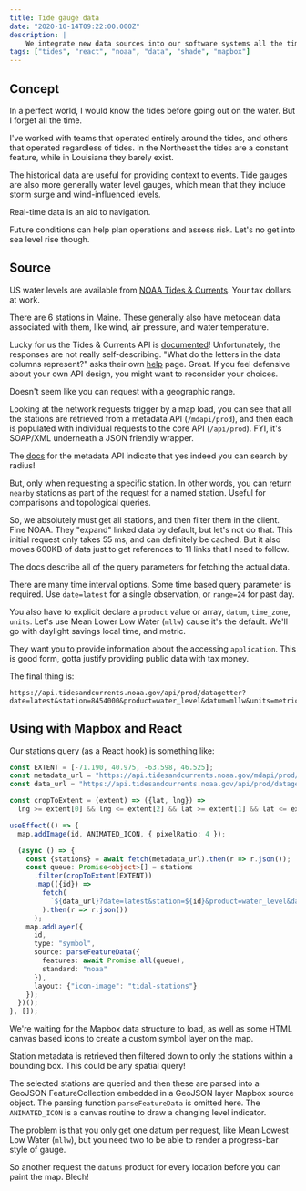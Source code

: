 ```yaml
---
title: Tide gauge data
date: "2020-10-14T09:22:00.000Z"
description: |
    We integrate new data sources into our software systems all the time, and thought it would be a good idea to start documenting the how and why. This one describes tide gauge data from NOAA.
tags: ["tides", "react", "noaa", "data", "shade", "mapbox"]
---
```

## Concept 
In a perfect world, I would know the tides before going out on the water. But I forget all the time. 

I've worked with teams that operated entirely around the tides, and others that operated regardless of tides. In the Northeast the tides are a constant feature, while in Louisiana they barely exist.

The historical data are useful for providing context to events. Tide gauges are also more generally water level gauges, which mean that they include storm surge and wind-influenced levels.

Real-time data is an aid to navigation.

Future conditions can help plan operations and assess risk. Let's no get into sea level rise though.

## Source
US water levels are available from [NOAA Tides & Currents](https://tidesandcurrents.noaa.gov/stations.html?type=Water+Levels#Maine). Your tax dollars at work. 

There are 6 stations in Maine. These generally also have metocean data associated with them, like wind, air pressure, and water temperature. 

Lucky for us the Tides & Currents API is [documented](https://api.tidesandcurrents.noaa.gov/api/prod/)! Unfortunately, the responses are not really self-describing. "What do the letters in the data columns represent?" asks their own [help](https://api.tidesandcurrents.noaa.gov/api/prod/responseHelp.html) page. Great. If you feel defensive about your own API design, you might want to reconsider your choices. 

Doesn't seem like you can request with a geographic range.

Looking at the network requests trigger by a map load, you can see that all the stations are retrieved from a metadata API (`/mdapi/prod`), and then each is populated with individual requests to the core API (`/api/prod`). FYI, it's SOAP/XML underneath a JSON friendly wrapper. 

The [docs](https://api.tidesandcurrents.noaa.gov/mdapi/prod/) for the metadata API indicate that yes indeed you can search by radius! 

But, only when requesting a specific station. In other words, you can return `nearby` stations as part of the request for a named station. Useful for comparisons and topological queries.

So, we absolutely must get all stations, and then filter them in the client. Fine NOAA. They "expand" linked data by default, but let's not do that. This initial request only takes 55 ms, and can definitely be cached. But it also moves 600KB of data just to get references to 11 links that I need to follow. 

The docs describe all of the query parameters for fetching the actual data. 

There are many time interval options. Some time based query parameter is required. Use `date=latest` for a single observation, or `range=24` for past day. 

You also have to explicit declare a `product` value or array, `datum`, `time_zone`, `units`. Let's use Mean Lower Low Water (`mllw`) cause it's the default. We'll go with daylight savings local time, and metric.

They want you to provide information about the accessing `application`. This is good form, gotta justify providing public data with tax money.

The final thing is:
```
https://api.tidesandcurrents.noaa.gov/api/prod/datagetter?date=latest&station=8454000&product=water_level&datum=mllw&units=metric&time_zone=lst_ldt&application=oceanics.io&format=json
```

## Using with Mapbox and React

Our stations query (as a React hook) is something like:

```TypeScript
const EXTENT = [-71.190, 40.975, -63.598, 46.525];
const metadata_url = "https://api.tidesandcurrents.noaa.gov/mdapi/prod/webapi/stations.json?type=waterlevels";
const data_url = "https://api.tidesandcurrents.noaa.gov/api/prod/datagetter";

const cropToExtent = (extent) => ({lat, lng}) =>
  lng >= extent[0] && lng <= extent[2] && lat >= extent[1] && lat <= extent[3];

useEffect(() => {
  map.addImage(id, ANIMATED_ICON, { pixelRatio: 4 });

  (async () => {
    const {stations} = await fetch(metadata_url).then(r => r.json());
    const queue: Promise<object>[] = stations
      .filter(cropToExtent(EXTENT))
      .map(({id}) =>
        fetch(
          `${data_url}?date=latest&station=${id}&product=water_level&datum=mllw&units=metric&time_zone=lst_ldt&application=oceanics.io&format=json`
        ).then(r => r.json())
      );
    map.addLayer({
      id,
      type: "symbol",
      source: parseFeatureData({
        features: await Promise.all(queue), 
        standard: "noaa"
      }),
      layout: {"icon-image": "tidal-stations"}
    });     
  })();
}, []);
```

We're waiting for the Mapbox data structure to load, as well as some HTML canvas based icons to create a custom symbol layer on the map.

Station metadata is retrieved then filtered down to only the stations within a bounding box. This could be any spatial query!

The selected stations are queried and then these are parsed into a GeoJSON FeatureCollection embedded in a GeoJSON layer Mapbox source object. The parsing function `parseFeatureData` is omitted here. The `ANIMATED_ICON` is a canvas routine to draw a changing level indicator. 

The problem is that you only get one datum per request, like Mean Lowest Low Water (`mllw`), but you need two to be able to render a progress-bar style of gauge. 

So another request the `datums` product for every location before you can paint the map. Blech!